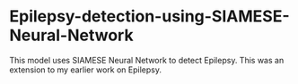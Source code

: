 # Epilepsy-detection-using-SIAMESE-Neural-Network

This model uses SIAMESE Neural Network to detect Epilepsy. This was an extension to my earlier work on Epilepsy.
